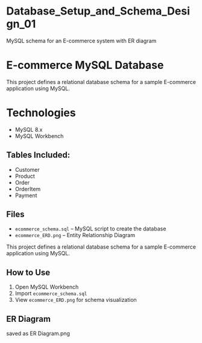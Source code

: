 # Database_Setup_and_Schema_Design_01
MySQL schema for an E-commerce system with ER diagram
# E-commerce MySQL Database

This project defines a relational database schema for a sample E-commerce application using MySQL.
# Technologies
- MySQL 8.x
- MySQL Workbench
## Tables Included:
- Customer
- Product
- Order
- OrderItem
- Payment

## Files
- `ecommerce_schema.sql` – MySQL script to create the database
- `ecommerce_ERD.png` – Entity Relationship Diagram

This project defines a relational database schema for a sample E-commerce application using MySQL.

## How to Use
1. Open MySQL Workbench
2. Import `ecommerce_schema.sql`
3. View `ecommerce_ERD.png` for schema visualization

## ER Diagram
saved as ER Diagram.png
